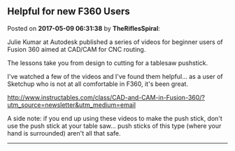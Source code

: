 ## Helpful for new F360 Users
Posted on **2017-05-09 06:31:38** by **TheRiflesSpiral**:

Julie Kumar at Autodesk published a series of videos for beginner users of Fusion 360 aimed at CAD/CAM for CNC routing.



The lessons take you from design to cutting for a tablesaw pushstick.



I've watched a few of the videos and I've found them helpful... as a user of Sketchup who is not at all comfortable in F360, it's been great.



http://www.instructables.com/class/CAD-and-CAM-in-Fusion-360/?utm_source=newsletter&utm_medium=email



A side note: if you end up using these videos to make the push stick, don't use the push stick at your table saw... push sticks of this type (where your hand is surrounded) aren't all that safe.

---

